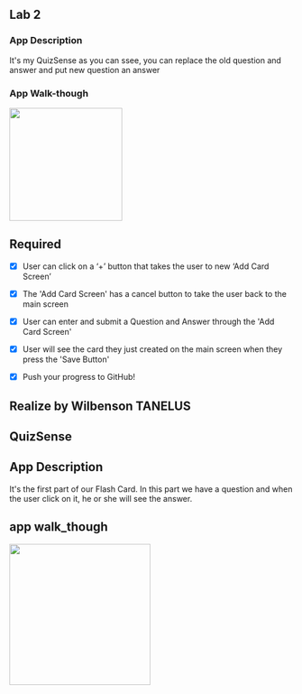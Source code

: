 ## Lab 2

### App Description
It's my QuizSense as you can ssee, you can replace the old question and answer and put new question
an answer

### App Walk-though


<img src="https://github.com/Wood38/FlashCard1/blob/master/Lab4wilby_edit_0.gif" width=200><br>

## Required
- [X] User can click on a ‘+’ button that takes the user to new ‘Add Card Screen’
- [X] The 'Add Card Screen' has a cancel button to take the user back to the main screen
- [X] User can enter and submit a Question and Answer through the 'Add Card Screen'
- [X] User will see the card they just created on the main screen when they press the 'Save Button'
- [X] Push your progress to GitHub!



## Realize by Wilbenson TANELUS 

## QuizSense

## App Description
It's the first part of our Flash Card. In this part we have a question and when the user click on it, he or she will see the answer.
## app walk_though

<img src="https://github.com/Wood38/FlashCard1.git" width="250"/>


